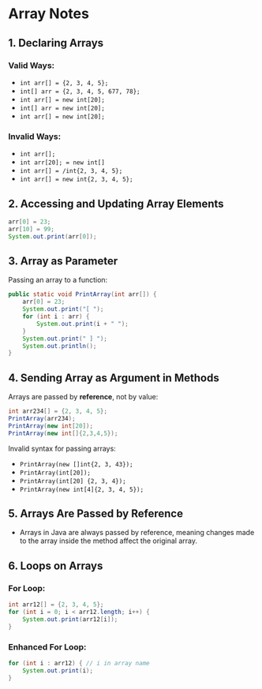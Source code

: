 # Array Notes

## 1. Declaring Arrays
### Valid Ways:
- `int arr[] = {2, 3, 4, 5};`
- `int[] arr = {2, 3, 4, 5, 677, 78};`
- `int arr[] = new int[20];`
- `int[] arr = new int[20];`
- `int arr[] = new int[20];`

### Invalid Ways:
- `int arr[];`
- `int arr[20]; = new int[]`
- `int arr[] = /int{2, 3, 4, 5};`
- `int arr[] = new int{2, 3, 4, 5};`

## 2. Accessing and Updating Array Elements
```java
arr[0] = 23;
arr[10] = 99;
System.out.print(arr[0]);
```

## 3. Array as Parameter
Passing an array to a function:
```java
public static void PrintArray(int arr[]) {
    arr[0] = 23;
    System.out.print("[ ");
    for (int i : arr) {
        System.out.print(i + " ");
    }
    System.out.print(" ] ");
    System.out.println();
}
```

## 4. Sending Array as Argument in Methods
Arrays are passed by **reference**, not by value:
```java
int arr234[] = {2, 3, 4, 5};
PrintArray(arr234);
PrintArray(new int[20]);
PrintArray(new int[]{2,3,4,5});
```

Invalid syntax for passing arrays:
- `PrintArray(new []int{2, 3, 43});`
- `PrintArray(int[20]);`
- `PrintArray(int[20] {2, 3, 4});`
- `PrintArray(new int[4]{2, 3, 4, 5});`

## 5. Arrays Are Passed by Reference
- Arrays in Java are always passed by reference, meaning changes made to the array inside the method affect the original array.

## 6. Loops on Arrays

### For Loop:
```java
int arr12[] = {2, 3, 4, 5};
for (int i = 0; i < arr12.length; i++) {
    System.out.print(arr12[i]);
}
```

### Enhanced For Loop:
```java
for (int i : arr12) { // i in array name
    System.out.print(i);
}
```
